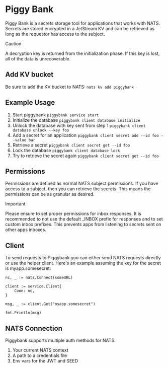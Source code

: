 # Piggy Bank

Piggy Bank is a secrets storage tool for applications that works with NATS. Secrets are stored encrypted in a JetStream KV and can be retrieved as long as the requestor has access to the subject.

> [!CAUTION]
> A decryption key is returned from the initialization phase. If this key is lost, all of the data is unrecoverable.

## Add KV bucket

Be sure to add the KV bucket to NATS: `nats kv add piggybank`

## Example Usage

1. Start piggybank `piggybank service start`
2. Initialize the database `piggybank client database initialize`
3. Unlock the database with key sent from step 1 `piggybank client database unlock --key foo`
4. Add a secret for an application `piggybank client secret add --id foo --value bar`
5. Retrieve a secret `piggybank client secret get --id foo`
6. Lock the database `piggybank client database lock`
7. Try to retrieve the secret again `piggybank client secret get --id foo`

## Permissions
Permissions are defined as normal NATS subject permissions. If you have access to a subject, then you can retrieve the secrets. This means the permissions can be as granular as desired. 

> [!IMPORTANT]
> Please ensure to set proper permissions for inbox responses. It is recommended to not use the default _INBOX prefix for responses and to set custom inbox prefixes. This prevents apps from listening to secrets sent on other apps inboxes.

## Client 

To send requests to Piggybank you can either send NATS requests directly or use the helper client. Here's an example assuming the key for the secret is myapp.somesecret:

```
nc, _ := nats.Connect(someURL)

client := service.Client{
	Conn: nc,
}

msg, _ := client.Get("myapp.somesecret")

fmt.Println(msg)
```

## NATS Connection

Piggybank supports multiple auth methods for NATS. 

1. Your current NATS context
2. A path to a credentials file
3. Env vars for the JWT and SEED
